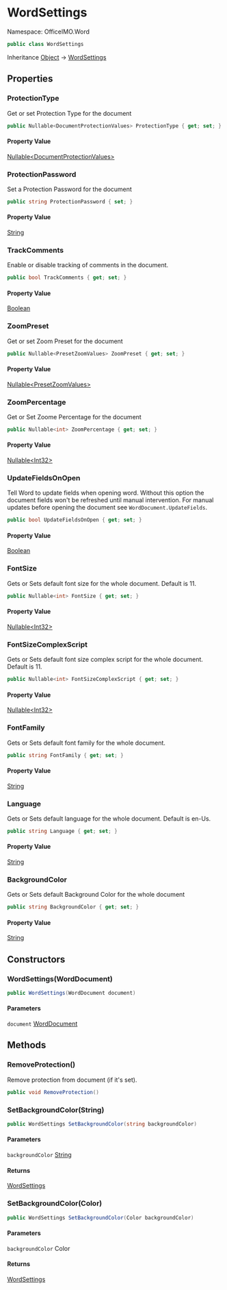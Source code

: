 # WordSettings

Namespace: OfficeIMO.Word

```csharp
public class WordSettings
```

Inheritance [Object](https://docs.microsoft.com/en-us/dotnet/api/system.object) → [WordSettings](./officeimo.word.wordsettings.md)

## Properties

### **ProtectionType**

Get or set Protection Type for the document

```csharp
public Nullable<DocumentProtectionValues> ProtectionType { get; set; }
```

#### Property Value

[Nullable&lt;DocumentProtectionValues&gt;](https://docs.microsoft.com/en-us/dotnet/api/system.nullable-1)<br>

### **ProtectionPassword**

Set a Protection Password for the document

```csharp
public string ProtectionPassword { set; }
```

#### Property Value

[String](https://docs.microsoft.com/en-us/dotnet/api/system.string)<br>

### **TrackComments**

Enable or disable tracking of comments in the document.

```csharp
public bool TrackComments { get; set; }
```

#### Property Value

[Boolean](https://docs.microsoft.com/en-us/dotnet/api/system.boolean)<br>

### **ZoomPreset**

Get or set Zoom Preset for the document

```csharp
public Nullable<PresetZoomValues> ZoomPreset { get; set; }
```

#### Property Value

[Nullable&lt;PresetZoomValues&gt;](https://docs.microsoft.com/en-us/dotnet/api/system.nullable-1)<br>

### **ZoomPercentage**

Get or Set Zoome Percentage for the document

```csharp
public Nullable<int> ZoomPercentage { get; set; }
```

#### Property Value

[Nullable&lt;Int32&gt;](https://docs.microsoft.com/en-us/dotnet/api/system.nullable-1)<br>

### **UpdateFieldsOnOpen**

Tell Word to update fields when opening word.
 Without this option the document fields won't be refreshed until manual intervention.
 For manual updates before opening the document see `WordDocument.UpdateFields`.

```csharp
public bool UpdateFieldsOnOpen { get; set; }
```

#### Property Value

[Boolean](https://docs.microsoft.com/en-us/dotnet/api/system.boolean)<br>

### **FontSize**

Gets or Sets default font size for the whole document. Default is 11.

```csharp
public Nullable<int> FontSize { get; set; }
```

#### Property Value

[Nullable&lt;Int32&gt;](https://docs.microsoft.com/en-us/dotnet/api/system.nullable-1)<br>

### **FontSizeComplexScript**

Gets or Sets default font size complex script for the whole document. Default is 11.

```csharp
public Nullable<int> FontSizeComplexScript { get; set; }
```

#### Property Value

[Nullable&lt;Int32&gt;](https://docs.microsoft.com/en-us/dotnet/api/system.nullable-1)<br>

### **FontFamily**

Gets or Sets default font family for the whole document.

```csharp
public string FontFamily { get; set; }
```

#### Property Value

[String](https://docs.microsoft.com/en-us/dotnet/api/system.string)<br>

### **Language**

Gets or Sets default language for the whole document. Default is en-Us.

```csharp
public string Language { get; set; }
```

#### Property Value

[String](https://docs.microsoft.com/en-us/dotnet/api/system.string)<br>

### **BackgroundColor**

Gets or Sets default Background Color for the whole document

```csharp
public string BackgroundColor { get; set; }
```

#### Property Value

[String](https://docs.microsoft.com/en-us/dotnet/api/system.string)<br>

## Constructors

### **WordSettings(WordDocument)**

```csharp
public WordSettings(WordDocument document)
```

#### Parameters

`document` [WordDocument](./officeimo.word.worddocument.md)<br>

## Methods

### **RemoveProtection()**

Remove protection from document (if it's set).

```csharp
public void RemoveProtection()
```

### **SetBackgroundColor(String)**

```csharp
public WordSettings SetBackgroundColor(string backgroundColor)
```

#### Parameters

`backgroundColor` [String](https://docs.microsoft.com/en-us/dotnet/api/system.string)<br>

#### Returns

[WordSettings](./officeimo.word.wordsettings.md)<br>

### **SetBackgroundColor(Color)**

```csharp
public WordSettings SetBackgroundColor(Color backgroundColor)
```

#### Parameters

`backgroundColor` Color<br>

#### Returns

[WordSettings](./officeimo.word.wordsettings.md)<br>
